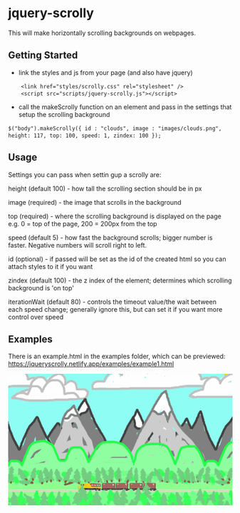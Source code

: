 # jquery-scrolly

This will make horizontally scrolling backgrounds on webpages.

## Getting Started

* link the styles and js from your page (and also have jquery)
```
    <link href="styles/scrolly.css" rel="stylesheet" />
    <script src="scripts/jquery-scrolly.js"></script>
```

* call the makeScrolly function on an element and pass in the settings that setup the scrolling background
```
$("body").makeScrolly({ id : "clouds", image : "images/clouds.png", height: 117, top: 100, speed: 1, zindex: 100 });
```

## Usage

Settings you can pass when settin gup a scrolly are:

height (default 100) - how tall the scrolling section should be in px

image (required) - the image that scrolls in the background

top (required) - where the scrolling background is displayed on the page e.g. 0 = top of the page, 200 = 200px from the top

speed (default 5) - how fast the background scrolls; bigger number is faster. Negative numbers will scroll right to left.

id (optional) - if passed will be set as the id of the created html so you can attach styles to it if you want

zindex (default 100) - the z index of the element; determines which scrolling background is 'on top'

iterationWait (default 80) - controls the timeout value/the wait between each speed change; generally ignore this, but can set it if you want more control over speed

## Examples

There is an example.html in the examples folder, which can be previewed: https://jqueryscrolly.netlify.app/examples/example1.html

![Example 1](examples/example1.gif?raw=true "Toot toot")
